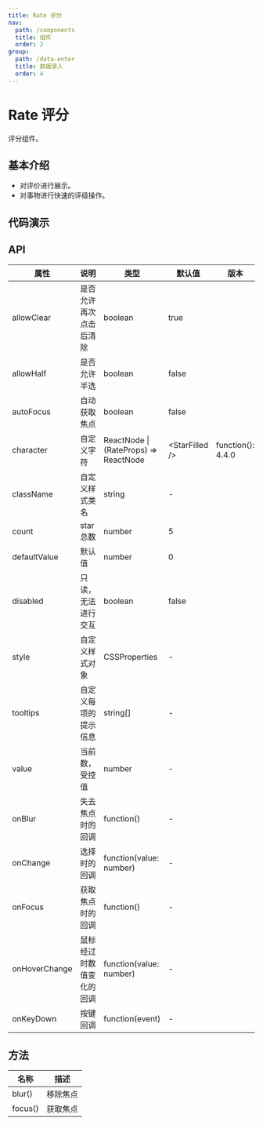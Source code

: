 ```yaml
---
title: Rate 评分
nav:
  path: /components
  title: 组件
  order: 2
group:
  path: /data-enter
  title: 数据录入
  order: 4
---
```


# Rate 评分

评分组件。

## 基本介绍

- 对评价进行展示。
- 对事物进行快速的评级操作。

## 代码演示

<code src="demos/data-enter/rate/basic.tsx" title="基本" desc="最简单的用法。"></code>

<code src="demos/data-enter/rate/half.tsx" title="半星" desc="支持选中半星。"></code>

<code src="demos/data-enter/rate/text.tsx" title="文案展现" desc="给评分组件加上文案展示。"></code>

<code src="demos/data-enter/rate/disabled.tsx" title="只读" desc="只读，无法进行鼠标交互。"></code>

<code src="demos/data-enter/rate/clear.tsx" title="清除" desc="支持允许或者禁用清除。"></code>

<code src="demos/data-enter/rate/character.tsx" title="其他字符" desc="可以将星星替换为其他字符，比如字母，数字，字体图标甚至中文。"></code>

<code src="demos/data-enter/rate/character-function.tsx" title="自定义字符" desc="可以使用 `(RateProps) => ReactNode` 的方式自定义每一个字符。"></code>

## API

| 属性          | 说明                     | 类型                                  | 默认值            | 版本              |
| ------------- | ------------------------ | ------------------------------------- | ----------------- | ----------------- |
| allowClear    | 是否允许再次点击后清除   | boolean                               | true              |                   |
| allowHalf     | 是否允许半选             | boolean                               | false             |                   |
| autoFocus     | 自动获取焦点             | boolean                               | false             |                   |
| character     | 自定义字符               | ReactNode \| (RateProps) => ReactNode | &lt;StarFilled /> | function(): 4.4.0 |
| className     | 自定义样式类名           | string                                | -                 |                   |
| count         | star 总数                | number                                | 5                 |                   |
| defaultValue  | 默认值                   | number                                | 0                 |                   |
| disabled      | 只读，无法进行交互       | boolean                               | false             |                   |
| style         | 自定义样式对象           | CSSProperties                         | -                 |                   |
| tooltips      | 自定义每项的提示信息     | string\[]                             | -                 |                   |
| value         | 当前数，受控值           | number                                | -                 |                   |
| onBlur        | 失去焦点时的回调         | function()                            | -                 |                   |
| onChange      | 选择时的回调             | function(value: number)               | -                 |                   |
| onFocus       | 获取焦点时的回调         | function()                            | -                 |                   |
| onHoverChange | 鼠标经过时数值变化的回调 | function(value: number)               | -                 |                   |
| onKeyDown     | 按键回调                 | function(event)                       | -                 |                   |

## 方法

| 名称    | 描述     |
| ------- | -------- |
| blur()  | 移除焦点 |
| focus() | 获取焦点 |
